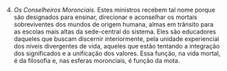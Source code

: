﻿4. <em>Os Conselheiros Moronciais.</em> Estes ministros recebem tal nome porque são designados para ensinar, direcionar e aconselhar os mortais sobreviventes dos mundos de origem humana, almas em trânsito para as escolas mais altas da sede-central do sistema. Eles são educadores daqueles que buscam discernir interiormente, pela unidade experiencial dos níveis divergentes de vida, aqueles que estão tentando a integração dos significados e a unificação dos valores. Essa função, na vida mortal, é da filosofia e, nas esferas moronciais, é função da mota.